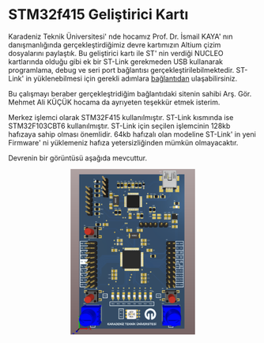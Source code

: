 
# STM32f415 Geliştirici Kartı

Karadeniz Teknik Üniversitesi' nde hocamız Prof. Dr. İsmail KAYA' nın danışmanlığında gerçekleştirdiğimiz devre kartımızın Altium çizim dosyalarını paylaştık. Bu geliştirici kartı ile ST' nin verdiği NUCLEO kartlarında olduğu gibi ek bir ST-Link gerekmeden USB kullanarak programlama, debug ve seri port bağlantısı gerçekleştirilebilmektedir. ST-Link' in yüklenebilmesi için gerekli adımlara [bağlantıdan](#) ulaşabilirsiniz.

Bu çalışmayı beraber gerçekleştridiğim bağlantıdaki sitenin sahibi Arş. Gör. Mehmet Ali KÜÇÜK hocama da ayrıyeten teşekkür etmek isterim.

 Merkez işlemci olarak STM32F415 kullanılmıştır. ST-Link kısmında ise STM32F103CBT6 kullanılmıştır. ST-Link için seçilen işlemcinin 128kb hafızaya sahip olması önemlidir. 64kb hafızalı olan modeline ST-Link' in yeni Firmware' ni yüklemeniz hafıza yetersizliğinden mümkün olmayacaktır.

Devrenin bir görüntüsü aşağıda mevcuttur.

<center><img src="images/board_top_3d.png" width="50%"></img></center>